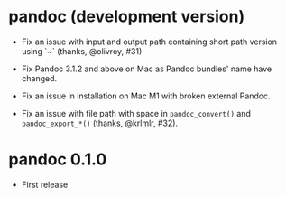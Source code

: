 # pandoc (development version)

-   Fix an issue with input and output path containing short path version using \`\~\` (thanks, @olivroy, #31)

-   Fix Pandoc 3.1.2 and above on Mac as Pandoc bundles' name have changed.

-   Fix an issue in installation on Mac M1 with broken external Pandoc.

-   Fix an issue with file path with space in `pandoc_convert()` and `pandoc_export_*()` (thanks, @krlmlr, #32).

# pandoc 0.1.0

-   First release
